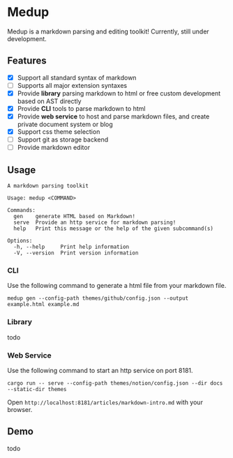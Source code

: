 # Medup
Medup is a markdown parsing and editing toolkit! Currently, still under development.

## Features
* [x] Support all standard syntax of markdown
* [ ] Supports all major extension syntaxes
* [x] Provide **library** parsing markdown to html or free custom development based on AST directly
* [x] Provide **CLI** tools to parse markdown to html
* [x] Provide **web service** to host and parse markdown files, and create private document system or blog
* [x] Support css theme selection
* [ ] Support git as storage backend
* [ ] Provide markdown editor

## Usage
```
A markdown parsing toolkit

Usage: medup <COMMAND>

Commands:
  gen    generate HTML based on Markdown!
  serve  Provide an http service for markdown parsing!
  help   Print this message or the help of the given subcommand(s)

Options:
  -h, --help     Print help information
  -V, --version  Print version information
```

### CLI

Use the following command to generate a html file from your markdown file.
```
medup gen --config-path themes/github/config.json --output example.html example.md
```

### Library
todo

### Web Service

Use the following command to start an http service on port 8181.
```
cargo run -- serve --config-path themes/notion/config.json --dir docs --static-dir themes
```

Open `http://localhost:8181/articles/markdown-intro.md` with your browser.

## Demo
todo
